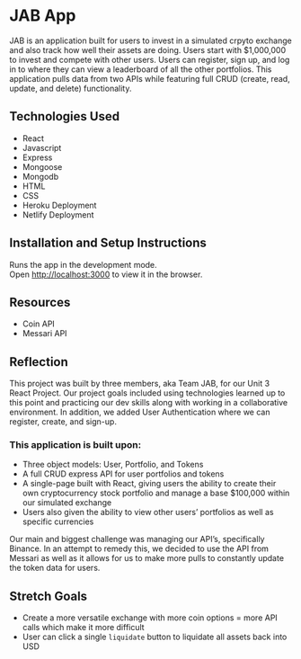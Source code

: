 # JAB App

JAB is an application built for users to invest in a simulated crpyto exchange and also track how well their assets are doing. Users start with $1,000,000 to invest and compete with other users. Users can register, sign up, and log in to where they can view a leaderboard of all the other portfolios. This application pulls data from two APIs while featuring full CRUD (create, read, update, and delete) functionality. 

## Technologies Used

* React
* Javascript
* Express
* Mongoose
* Mongodb
* HTML
* CSS
* Heroku Deployment
* Netlify Deployment

## Installation and Setup Instructions

Runs the app in the development mode.\
Open [http://localhost:3000](http://localhost:3000) to view it in the browser.

## Resources 

* Coin API
* Messari API

## Reflection

This project was built by three members, aka Team JAB, for our Unit 3 React Project. Our project goals included using technologies learned up to this point and practicing our dev skills along with working in a collaborative environment. In addition, we added User Authentication where we can register, create, and sign-up.  

### This application is built upon:

* Three object models: User, Portfolio, and Tokens
* A full CRUD express API for user portfolios and tokens
* A single-page built with React, giving users the ability to create their own cryptocurrency stock portfolio and manage a base $100,000 within our simulated exchange
* Users also given the ability to view other users’ portfolios as well as specific currencies

Our main and biggest challenge was managing our API’s, specifically Binance. In an attempt to remedy this, we decided to use the API from Messari as well as it allows for us to make more pulls to constantly update the token data for users. 

## Stretch Goals

* Create a more versatile exchange with more coin options = more API calls which make it more difficult
* User can click a single `liquidate` button to liquidate all assets back into USD
